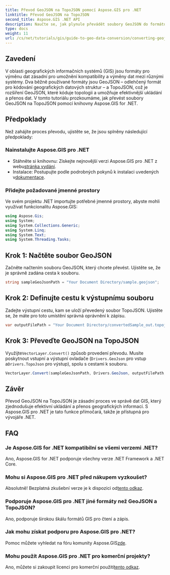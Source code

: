 ```yaml
---
title: Převod GeoJSON na TopoJSON pomocí Aspose.GIS pro .NET
linktitle: Převod GeoJSON na TopoJSON
second_title: Aspose.GIS .NET API
description: Naučte se, jak plynule převádět soubory GeoJSON do formátu TopoJSON pomocí výkonné knihovny Aspose.GIS for .NET. Tento návod krok za krokem pokrývá vše od instalace po spuštění.
type: docs
weight: 11
url: /cs/net/tutorials/gis/guide-to-geo-data-conversion/converting-geojson-to-topojson/
---
```

## Zavedení

V oblasti geografických informačních systémů (GIS) jsou formáty pro výměnu dat zásadní pro umožnění kompatibility a výměny dat mezi různými systémy. Dva běžně používané formáty jsou GeoJSON – odlehčený formát pro kódování geografických datových struktur – a TopoJSON, což je rozšíření GeoJSON, které kóduje topologii a umožňuje efektivnější ukládání a přenos dat. V tomto tutoriálu prozkoumáme, jak převést soubory GeoJSON na TopoJSON pomocí knihovny Aspose.GIS for .NET.

## Předpoklady

Než zahájíte proces převodu, ujistěte se, že jsou splněny následující předpoklady:

### Nainstalujte Aspose.GIS pro .NET

-  Stáhněte si knihovnu: Získejte nejnovější verzi Aspose.GIS pro .NET z webu[stránka vydání](https://releases.aspose.com/gis/net/).
-  Instalace: Postupujte podle podrobných pokynů k instalaci uvedených v[dokumentace](https://reference.aspose.com/gis/net/).

### Přidejte požadované jmenné prostory

Ve svém projektu .NET importujte potřebné jmenné prostory, abyste mohli využívat funkcionalitu Aspose.GIS:

```csharp
using Aspose.Gis;
using System;
using System.Collections.Generic;
using System.Linq;
using System.Text;
using System.Threading.Tasks;
```

## Krok 1: Načtěte soubor GeoJSON

Začněte načtením souboru GeoJSON, který chcete převést. Ujistěte se, že je správně zadána cesta k souboru.

```csharp
string sampleGeoJsonPath = "Your Document Directory/sample.geojson";
```

## Krok 2: Definujte cestu k výstupnímu souboru

Zadejte výstupní cestu, kam se uloží převedený soubor TopoJSON. Ujistěte se, že máte pro toto umístění správná oprávnění k zápisu.

```csharp
var outputFilePath = "Your Document Directory/convertedSample_out.topojson";
```

## Krok 3: Převeďte GeoJSON na TopoJSON

 Využijte`VectorLayer.Convert()` způsob provedení převodu. Musíte poskytnout vstupní a výstupní ovladače (`Drivers.GeoJson` pro vstup a`Drivers.TopoJson` pro výstup), spolu s cestami k souboru.

```csharp
VectorLayer.Convert(sampleGeoJsonPath, Drivers.GeoJson, outputFilePath, Drivers.TopoJson);
```

## Závěr

Převod GeoJSON na TopoJSON je zásadní proces ve správě dat GIS, který zjednodušuje efektivní ukládání a přenos geografických informací. S Aspose.GIS pro .NET je tato funkce přímočará, takže je přístupná pro vývojáře .NET.

## FAQ

### Je Aspose.GIS for .NET kompatibilní se všemi verzemi .NET?

Ano, Aspose.GIS for .NET podporuje všechny verze .NET Framework a .NET Core.

### Mohu si Aspose.GIS pro .NET před nákupem vyzkoušet?

 Absolutně! Bezplatná zkušební verze je k dispozici od[tento odkaz](https://releases.aspose.com/).

### Podporuje Aspose.GIS pro .NET jiné formáty než GeoJSON a TopoJSON?

Ano, podporuje širokou škálu formátů GIS pro čtení a zápis.

### Jak mohu získat podporu pro Aspose.GIS pro .NET?

 Pomoc můžete vyhledat na fóru komunity Aspose.GIS[zde](https://forum.aspose.com/c/gis/33).

### Mohu použít Aspose.GIS pro .NET pro komerční projekty?

 Ano, můžete si zakoupit licenci pro komerční použití[tento odkaz](https://purchase.conholdate.com/buy).